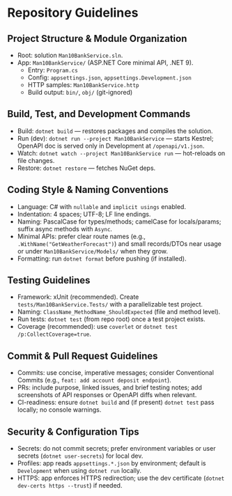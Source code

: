 # Repository Guidelines

## Project Structure & Module Organization
- Root: solution `Man10BankService.sln`.
- App: `Man10BankService/` (ASP.NET Core minimal API, .NET 9).
  - Entry: `Program.cs`
  - Config: `appsettings.json`, `appsettings.Development.json`
  - HTTP samples: `Man10BankService.http`
  - Build output: `bin/`, `obj/` (git-ignored)

## Build, Test, and Development Commands
- Build: `dotnet build` — restores packages and compiles the solution.
- Run (dev): `dotnet run --project Man10BankService` — starts Kestrel; OpenAPI doc is served only in Development at `/openapi/v1.json`.
- Watch: `dotnet watch --project Man10BankService run` — hot-reloads on file changes.
- Restore: `dotnet restore` — fetches NuGet deps.

## Coding Style & Naming Conventions
- Language: C# with `nullable` and `implicit usings` enabled.
- Indentation: 4 spaces; UTF-8; LF line endings.
- Naming: PascalCase for types/methods; camelCase for locals/params; suffix async methods with `Async`.
- Minimal APIs: prefer clear route names (e.g., `.WithName("GetWeatherForecast")`) and small records/DTOs near usage or under `Man10BankService/Models/` when they grow.
- Formatting: run `dotnet format` before pushing (if installed).

## Testing Guidelines
- Framework: xUnit (recommended). Create `tests/Man10BankService.Tests/` with a parallelizable test project.
- Naming: `ClassName_MethodName_ShouldExpected` (file and method level).
- Run tests: `dotnet test` (from repo root) once a test project exists.
- Coverage (recommended): use `coverlet` or `dotnet test /p:CollectCoverage=true`.

## Commit & Pull Request Guidelines
- Commits: use concise, imperative messages; consider Conventional Commits (e.g., `feat: add account deposit endpoint`).
- PRs: include purpose, linked issues, and brief testing notes; add screenshots of API responses or OpenAPI diffs when relevant.
- CI-readiness: ensure `dotnet build` and (if present) `dotnet test` pass locally; no console warnings.

## Security & Configuration Tips
- Secrets: do not commit secrets; prefer environment variables or user secrets (`dotnet user-secrets`) for local dev.
- Profiles: app reads `appsettings.*.json` by environment; default is `Development` when using `dotnet run` locally.
- HTTPS: app enforces HTTPS redirection; use the dev certificate (`dotnet dev-certs https --trust`) if needed.

